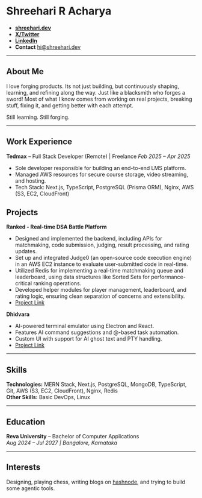 # Shreehari R Acharya

- [**shreehari.dev**](https://shreehari.dev)
- [**X/Twitter**](https://x.com/06_Shreehari)
- [**LinkedIn**](https://www.linkedin.com/in/shreehari-acharya/)
- **Contact** hi@shreehari.dev

---

## About Me

I love forging products. Its not just building, but continuously shaping, learning, and refining along the way. Just like a blacksmith who forges a sword!
Most of what I know comes from working on real projects, breaking stuff, fixing it, and getting better with each attempt.

Still learning. Still forging.

---

## Work Experience

**Tedmax** – Full Stack Developer (Remote) | Freelance
_Feb 2025 – Apr 2025_  
- Sole developer responsible for building an end-to-end LMS platform.  
- Managed AWS resources for secure course storage, video streaming, and hosting.  
- Tech Stack: Next.js, TypeScript, PostgreSQL (Prisma ORM), Nginx, AWS (S3, EC2, CloudFront)

## Projects

**Ranked - Real-time DSA Battle Platform** 
- Designed and implemented the backend, including APIs for matchmaking, code submission, judging, result processing, and rating updates.
- Set up and integrated Judge0 (an open-source code execution engine) in an AWS EC2 instance to evaluate user-submitted code in real-time.
- Utilized Redis for implementing a real-time matchmaking queue and leaderboard, using data structures like Sorted Sets for performance-critical ranking operations.
- Developed helper modules for player management, leaderboard, and rating logic, ensuring clean separation of concerns and extensibility.
- [Project Link](https://ranked-80.vercel.app/)

**Dhidvara**  
- AI-powered terminal emulator using Electron and React.  
- Features AI command suggestions and @-based task automation.  
- Custom UI with support for AI ghost text and PTY handling.  
- [Project Link](https://dhidvara.vercel.app/)

---

## Skills

**Technologies:** MERN Stack, Next.js, PostgreSQL, MongoDB, TypeScript, Git, AWS (S3, EC2, CloudFront), Nginx, Redis  
**Other Skills:** Basic DevOps, Linux

---

## Education

**Reva University** – Bachelor of Computer Applications  
_Aug 2024 – Jul 2027 | Bangalore, Karnataka_  

---

## Interests

Designing, playing chess, writing blogs on [hashnode](https://shreehari-06.hashnode.dev/), and trying to build some agentic tools.

